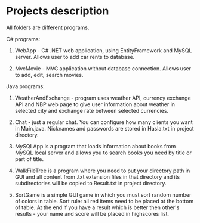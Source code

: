 # Projects description

All folders are different programs.

C# programs:

1) WebApp - C# .NET web application, using EntityFramework and MySQL server. Allows user to add car rents to database.

2) MvcMovie - MVC application without database connection. Allows user to add, edit, search movies.

Java programs:

1) WeatherAndExchange - program uses weather API, currency exchange API and NBP web page to give user information about weather in selected city and exchange rate between selected currencies.

1) Chat - just a regular chat. You can configure how many clients you want in Main.java. Nicknames and passwords are stored in Hasla.txt in project directory.

2) MySQLApp is a program that loads information about books from MySQL local server and allows you to search books you need by title or part of title.

3) WalkFileTree is a program where you need to put your directory path in GUI and all content from .txt extension files in that directory and its subdirectories will be copied to Result.txt in project directory.

4) SortGame is a simple GUI game in which you must sort random number of colors in table. Sort rule: all red items need to be placed at the bottom of table. At the end if you have a result which is better then other's results - your name and score will be placed in highscores list.

